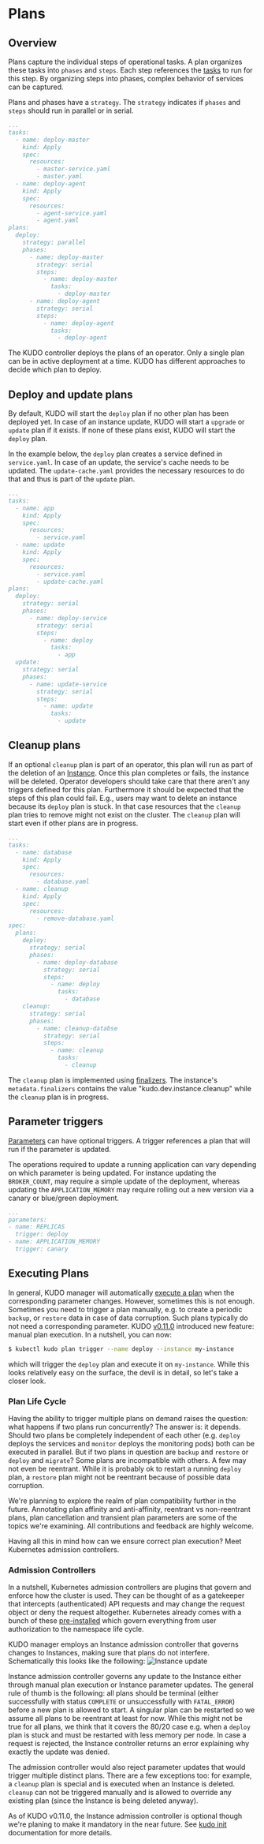 # Plans

## Overview

Plans capture the individual steps of operational tasks. A plan organizes these tasks into `phases` and `steps`. Each step references the [tasks](tasks.md) to run for this step. By organizing steps into phases, complex behavior of services can be captured.

Plans and phases have a `strategy`. The `strategy` indicates if `phases` and `steps` should run in parallel or in serial.

```yaml
...
tasks:
  - name: deploy-master
    kind: Apply
    spec:
      resources:
        - master-service.yaml
        - master.yaml
  - name: deploy-agent
    kind: Apply
    spec:
      resources:
        - agent-service.yaml
        - agent.yaml
plans:
  deploy:
    strategy: parallel
    phases:
      - name: deploy-master
        strategy: serial
        steps:
          - name: deploy-master
            tasks:
              - deploy-master
      - name: deploy-agent
        strategy: serial
        steps:
          - name: deploy-agent
            tasks:
              - deploy-agent
```

The KUDO controller deploys the plans of an operator. Only a single plan can be in active deployment at a time. KUDO has different approaches to decide which plan to deploy.

## Deploy and update plans

By default, KUDO will start the `deploy` plan if no other plan has been deployed yet. In case of an instance update, KUDO will start a `upgrade` or `update` plan if it exists. If none of these plans exist, KUDO will start the `deploy` plan.

In the example below, the `deploy` plan creates a service defined in `service.yaml`. In case of an update, the service's cache needs to be updated. The `update-cache.yaml` provides the necessary resources to do that and thus is part of the `update` plan.

```yaml
...
tasks:
  - name: app
    kind: Apply
    spec:
      resources:
        - service.yaml
  - name: update
    kind: Apply
    spec:
      resources:
        - service.yaml
        - update-cache.yaml
plans:
  deploy:
    strategy: serial
    phases:
      - name: deploy-service
        strategy: serial
        steps:
          - name: deploy
            tasks:
              - app
  update:
    strategy: serial
    phases:
      - name: update-service
        strategy: serial
        steps:
          - name: update
            tasks:
              - update
```

## Cleanup plans

If an optional `cleanup` plan is part of an operator, this plan will run as part of the deletion of an [Instance](../what-is-kudo.md#main-concepts). Once this plan completes or fails, the instance will be deleted.
Operator developers should take care that there aren't any triggers defined for this plan. Furthermore it should be expected that the steps of this plan could fail. E.g., users may want to delete an instance because its `deploy` plan is stuck. In that case resources that the `cleanup` plan tries to remove might not exist on the cluster. The `cleanup` plan will start even if other plans are in progress.

```yaml
...
tasks:
  - name: database
    kind: Apply
    spec:
      resources:
        - database.yaml
  - name: cleanup
    kind: Apply
    spec:
      resources:
        - remove-database.yaml
spec:
  plans:
    deploy:
      strategy: serial
      phases:
        - name: deploy-database
          strategy: serial
          steps:
            - name: deploy
              tasks:
                - database
    cleanup:
      strategy: serial
      phases:
        - name: cleanup-databse
          strategy: serial
          steps:
            - name: cleanup
              tasks:
                - cleanup
```

The `cleanup` plan is implemented using [finalizers](https://kubernetes.io/docs/tasks/access-kubernetes-api/custom-resources/custom-resource-definitions/#finalizers). The instance's `metadata.finalizers` contains the value "kudo.dev.instance.cleanup" while the `cleanup` plan is in progress.

## Parameter triggers

[Parameters](parameters.md) can have optional triggers. A trigger references a plan that will run if the parameter is updated.

The operations required to update a running application can vary depending on which parameter is
being updated. For instance updating the `BROKER_COUNT`, may require a simple update of the deployment, whereas
updating the `APPLICATION_MEMORY` may require rolling out a new version via a canary or blue/green deployment.

```yaml
...
parameters:
- name: REPLICAS
  trigger: deploy
- name: APPLICATION_MEMORY
  trigger: canary
```

## Executing Plans

In general, KUDO manager will automatically [execute a plan](../what-is-kudo.md#operator-parameters) when the corresponding parameter changes. However, sometimes this is not enough. Sometimes you need to trigger a plan manually, e.g. to create a periodic `backup`, or `restore` data in case of data corruption. Such plans typically do not need a corresponding parameter. KUDO [v0.11.0](https://github.com/kudobuilder/kudo/releases/tag/v0.11.0) introduced new feature: manual plan execution. In a nutshell, you can now:

```bash
$ kubectl kudo plan trigger --name deploy --instance my-instance
```

which will trigger the `deploy` plan and execute it on `my-instance`. While this looks relatively easy on the surface, the devil is in detail, so let's take a closer look.

### Plan Life Cycle

Having the ability to trigger multiple plans on demand raises the question: what happens if two plans run concurrently? The answer is: it depends. Should two plans be completely independent of each other (e.g. `deploy` deploys the services and `monitor` deploys the monitoring pods) both can be executed in parallel. But if two plans in question are `backup` and `restore` or `deploy` and `migrate`? Some plans are incompatible with others. A few may not even be reentrant. While it is probably ok to restart a running `deploy` plan, a `restore` plan might not be reentrant because of possible data corruption.

We're planning to explore the realm of plan compatibility further in the future. Annotating plan affinity and anti-affinity, reentrant vs non-reentrant plans, plan cancellation and transient plan parameters are some of the topics we're examining. All contributions and feedback are highly welcome.

Having all this in mind how can we ensure correct plan execution? Meet Kubernetes admission controllers.

### Admission Controllers

In a nutshell, Kubernetes admission controllers are plugins that govern and enforce how the cluster is used. They can be thought of as a gatekeeper that intercepts (authenticated) API requests and may change the request object or deny the request altogether. Kubernetes already comes with a bunch of these [pre-installed](https://kubernetes.io/docs/reference/access-authn-authz/admission-controllers/) which govern everything from user authorization to the namespace life cycle.

KUDO manager employs an Instance admission controller that governs changes to Instances, making sure that plans do not interfere. Schematically this looks like the following:
![Instance update](/images/admission-instance-update.png)

Instance admission controller governs any update to the Instance either through manual plan execution or Instance parameter updates. The general rule of thumb is the following: all plans should be terminal (either successfully with status `COMPLETE` or unsuccessfully with `FATAL_ERROR`) before a new plan is allowed to start. A singular plan can be restarted so we assume all plans to be reentrant at least for now. While this might not be true for all plans, we think that it covers the 80/20 case e.g. when a `deploy` plan is stuck and must be restarted with less memory per node. In case a request is rejected, the Instance controller returns an error explaining why exactly the update was denied.

The admission controller would also reject parameter updates that would trigger multiple distinct plans. There are a few exceptions too: for example, a `cleanup` plan is special and is executed when an Instance is deleted. `cleanup` can not be triggered manually and is allowed to override any existing plan (since the Instance is being deleted anyway).

As of KUDO v0.11.0, the Instance admission controller is optional though we're planing to make it mandatory in the near future. See [kudo init](../cli.md#kudo-init) documentation for more details.
